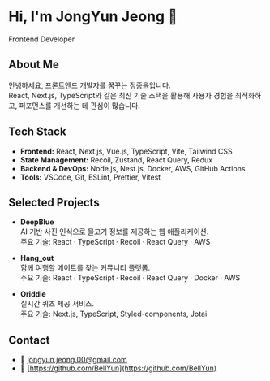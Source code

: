 # Hi, I'm JongYun Jeong 👋

Frontend Developer

## About Me

안녕하세요, 프론트엔드 개발자를 꿈꾸는 정종윤입니다.  
React, Next.js, TypeScript와 같은 최신 기술 스택을 활용해 사용자 경험을 최적화하고, 퍼포먼스를 개선하는 데 관심이 많습니다.

## Tech Stack

- **Frontend:** React, Next.js, Vue.js, TypeScript, Vite, Tailwind CSS  
- **State Management:** Recoil, Zustand, React Query, Redux  
- **Backend & DevOps:** Node.js, Nest.js, Docker, AWS, GitHub Actions  
- **Tools:** VSCode, Git, ESLint, Prettier, Vitest  

## Selected Projects

- **DeepBlue**  
  AI 기반 사진 인식으로 물고기 정보를 제공하는 웹 애플리케이션.  
  주요 기술: React · TypeScript · Recoil · React Query · AWS  

- **Hang_out**  
  함께 여행할 메이트를 찾는 커뮤니티 플랫폼.  
  주요 기술: React · TypeScript · Recoil · React Query · Docker · AWS  

- **Oriddle**  
  실시간 퀴즈 제공 서비스.  
  주요 기술: Next.js, TypeScript, Styled-components, Jotai

## Contact

- 📧 jongyun.jeong.00@gmail.com  
- 🔗 [https://github.com/BellYun](https://github.com/BellYun)

